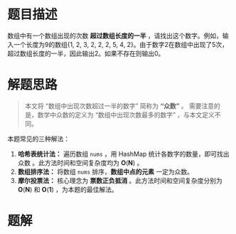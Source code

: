 # 题目描述

数组中有一个数组出现的次数 **超过数组长度的一半** ，请找出这个数字。例如，输入一个长度为9的数组{1, 2, 3, 2, 2, 2, 5, 4, 2}。由于数字2在数组中出现了5次，超过数组长度的一半，因此输出2。如果不存在则输出0。

# 解题思路

> 本文将 “数组中出现次数超过一半的数字” 简称为 **“众数”** 。
> 需要注意的是，数学中众数的定义为 “数组中出现次数最多的数字” ，与本文定义不同。

本题常见的三种解法：

1. **哈希表统计法：** 遍历数组 `nums` ，用 HashMap 统计各数字的数量，即可找出 众数 。此方法时间和空间复杂度均为 **O**(**N**) 。
2. **数组排序法：** 将数组 `nums` 排序，**数组中点的元素** 一定为众数。
3. **摩尔投票法：** 核心理念为 **票数正负抵消** 。此方法时间和空间复杂度分别为 **O**(**N**) 和 **O**(**1**) ，为本题的最佳解法。

# 题解
